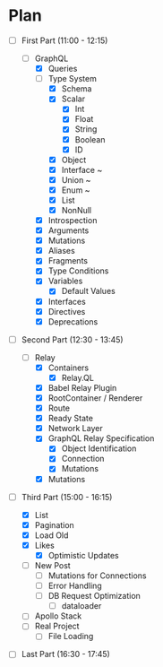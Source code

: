 # Plan

* [ ] First Part (11:00 - 12:15)
  * [ ] GraphQL
    * [x] Queries
    * [ ] Type System
      * [x] Schema
      * [x] Scalar
        * [x] Int
        * [x] Float
        * [x] String
        * [x] Boolean
        * [x] ID
      * [x] Object
      * [x] Interface ~
      * [x] Union ~
      * [x] Enum ~
      * [x] List
      * [x] NonNull
    * [x] Introspection
    * [x] Arguments
    * [x] Mutations
    * [x] Aliases
    * [x] Fragments
    * [x] Type Conditions
    * [x] Variables
      * [x] Default Values
    * [x] Interfaces
    * [x] Directives
    * [x] Deprecations
* [ ] Second Part (12:30 - 13:45)
  * [ ] Relay
    * [x] Containers
      * [x] Relay.QL
    * [x] Babel Relay Plugin
    * [x] RootContainer / Renderer
    * [x] Route
    * [x] Ready State
    * [x] Network Layer
    * [x] GraphQL Relay Specification
      * [x] Object Identification
      * [x] Connection
      * [x] Mutations
    * [x] Mutations
* [ ] Third Part (15:00 - 16:15)
  * [x] List
  * [x] Pagination
  * [x] Load Old
  * [x] Likes
    * [x] Optimistic Updates
  * [ ] New Post
    * [ ] Mutations for Connections
    * [ ] Error Handling
    * [ ] DB Request Optimization
      * [ ] dataloader
  * [ ] Apollo Stack
  * [ ] Real Project
    * [ ] File Loading
* [ ] Last Part (16:30 - 17:45)
  